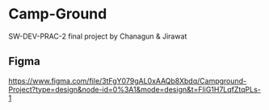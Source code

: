 # Camp-Ground
SW-DEV-PRAC-2 final project by Chanagun & Jirawat

## Figma
https://www.figma.com/file/3tFgY079gAL0xAAQb8Xbdq/Campground-Project?type=design&node-id=0%3A1&mode=design&t=FliG1H7LqfZtqPLs-1
